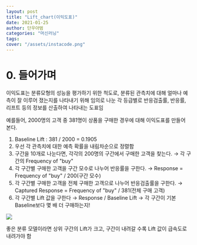 ```yaml
---
layout: post
title: "Lift_chart(이익도표)"
date: 2021-01-25
author: 단우아범
categories: "머신러닝"
tags:	
cover: "/assets/instacode.png"
---
```


# 0. 들어가며  
이익도표는 분류모형의 성능을 평가하기 위한 척도로, 분류된 관측치에 대해 얼마나 예측이 잘 이루어 졌는지를 나타내기 위해 임의로 나눈 각 등급별로 반응검출률, 반응률, 리프트 등의 정보를 산출하여 나타내는 도표임  

예를들어, 2000명의 고객 중 381명이 상품을 구매한 경우에 대해 이익도표를 만들어 본다.  

1. Baseline Lift : 381 / 2000 = 0.1905  
2. 우선 각 관측치에 대한 예측 확률을 내림차순으로 정렬함  
3. 구간을 10개로 나눈다면, 각각의 200명의 구간에서 구매한 고객을 찾는다. → 각 구간의 Frequency of "buy"  
4. 각 구간별 구매한 고객을 구간 모수로 나누어 반응률을 구한다. → Response = Frequency of "buy" / 200(구간 모수)  
5. 각 구간별 구매한 고객을 전체 구매한 고객으로 나누어 반응검출률을 구한다. → Captured Response = Frequency of "buy" / 381(전체 구매 고객)  
6. 각 구간별 Lift 값을 구한다 → Response / Baseline Lift → 각 구간이 기본 Baseline보다 몇 배 더 구매하는지!  
<img src = "https://user-images.githubusercontent.com/59005950/105705330-6963bb00-5f53-11eb-93fe-fc5401337896.jpg">

좋은 분류 모델이라면 상위 구간의 Lift가 크고, 구간이 내려갈 수록 Lift 값이 급속도로 내려가야 함  

